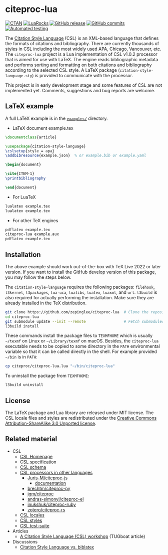 # citeproc-lua

[![CTAN](https://img.shields.io/ctan/v/citation-style-language)](https://www.ctan.org/pkg/citation-style-language)
[![LuaRocks](https://img.shields.io/luarocks/v/zepinglee/citeproc-lua)](https://luarocks.org/modules/zepinglee/citeproc-lua)
[![GitHub release](https://img.shields.io/github/v/release/zepinglee/citeproc-lua)](https://github.com/zepinglee/citeproc-lua/releases/latest)
[![GitHub commits](https://img.shields.io/github/commits-since/zepinglee/citeproc-lua/latest)](https://github.com/zepinglee/citeproc-lua/commits/main)
[![Automated testing](https://github.com/zepinglee/citeproc-lua/actions/workflows/test.yml/badge.svg)](https://github.com/zepinglee/citeproc-lua/actions/workflows/test.yml)

The [Citation Style Language](https://citationstyles.org/) (CSL) is an
XML-based language that defines the formats of citations and bibliography.
There are currently thousands of styles in CSL including the most widely used
APA, Chicago, Vancouver, etc.
The `citeproc-lua` project is a Lua implementation of CSL v1.0.2 processor
that is aimed for use with LaTeX.
The engine reads bibliographic metadata and performs sorting and formatting on
both citations and bibliography according to the selected CSL style.
A LaTeX package (`citation-style-language.sty`) is provided to communicate with
the processor.

This project is in early development stage and some features of CSL are not implemented yet.
Comments, suggestions and bug reports are welcome.


## LaTeX example

A full LaTeX example is in the [`examples/`](examples) directory.

- LaTeX document example.tex

```latex
\documentclass{article}

\usepackage{citation-style-language}
\cslsetup{style = apa}
\addbibresource{example.json}  % or example.bib or example.yaml

\begin{document}

\cite{ITEM-1}
\printbibliography

\end{document}
```

- For LuaTeX

```bash
lualatex example.tex
lualatex example.tex
```

- For other TeX engines

```bash
pdflatex example.tex
citeproc-lua example.aux
pdflatex example.tex
```



## Installation

The above example should work out-of-the-box with TeX Live 2022 or later version.
If you want to install the GitHub develop version of this package,
you may follow the steps below.

The `citation-style-language` requires the following packages:
`filehook`, `l3kernel`, `l3packages`, `lua-uca`, `lualibs`,
`luatex`, `luaxml`, and `url`.
`l3build` is also required for actually performing the installation.
Make sure they are already installed in the TeX distribution.

```bash
git clone https://github.com/zepinglee/citeproc-lua  # Clone the repository
cd citeproc-lua
git submodule update --init --remote                 # Fetch submodules
l3build install
```

These commands install the package files to `TEXMFHOME` which is usually
`~/texmf` on Linux or `~/Library/texmf` on macOS.
Besides, the `citeproc-lua` executable needs to be copied to some directory
in the `PATH` environmental variable so that it can be called directly in the shell.
For example provided `~/bin` is in `PATH`:

```bash
cp citeproc/citeproc-lua.lua "~/bin/citeproc-lua"
```

To uninstall the package from `TEXMFHOME`:

```bash
l3build uninstall
```


## License

The LaTeX package and Lua library are released under MIT license.
The CSL locale files and styles are redistributed under the [Creative Commons Attribution-ShareAlike 3.0 Unported license](https://creativecommons.org/licenses/by-sa/3.0/).


## Related material

- CSL
  - [CSL Homepage](https://citationstyles.org/)
  - [CSL specification](https://docs.citationstyles.org/en/stable/specification.html)
  - [CSL schema](https://github.com/citation-style-language/schema)
  - [CSL processors in other languages](https://citationstyles.org/developers/#csl-processors)
    - [Juris-M/citeproc-js](https://github.com/Juris-M/citeproc-js)
      - [documentation](https://citeproc-js.readthedocs.io/en/latest/)
    - [brechtm/citeproc-py](https://github.com/brechtm/citeproc-py)
    - [jgm/citeproc](https://github.com/jgm/citeproc)
    - [andras-simonyi/citeproc-el](https://github.com/andras-simonyi/citeproc-el)
    - [inukshuk/citeproc-ruby](https://github.com/inukshuk/citeproc-ruby)
    - [zotero/citeproc-rs](https://github.com/zotero/citeproc-rs)
  - [CSL locales](https://github.com/citation-style-language/locales)
  - [CSL styles](https://github.com/citation-style-language/styles)
  - [CSL test-suite](https://github.com/citation-style-language/test-suite)
- Articles
  - [A Citation Style Language (CSL) workshop](https://tug.org/TUGboat/tb35-3/tb111stender.pdf) (TUGboat article)
- Discussions
  - [Citation Style Language vs. biblatex](https://tex.stackexchange.com/questions/434946/citation-style-language-vs-biblatex-vs-possibly-other-citing-systems)
